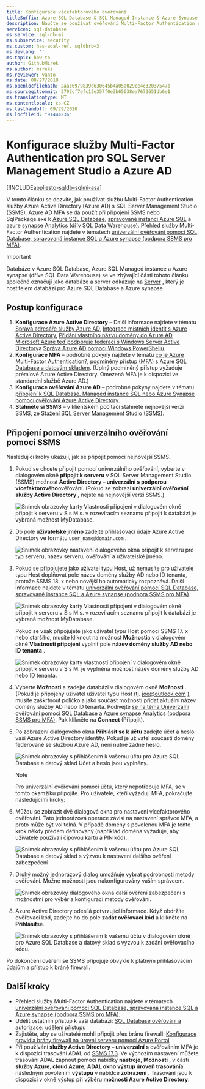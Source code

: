 ```yaml
---
title: Konfigurace vícefaktorového ověřování
titleSuffix: Azure SQL Database & SQL Managed Instance & Azure Synapse Analytics
description: Naučte se používat ověřování Multi-Factor Authentication s SSMS pro Azure SQL Database, Azure SQL Managed instance a Azure synapse Analytics.
services: sql-database
ms.service: sql-db-mi
ms.subservice: security
ms.custom: has-adal-ref, sqldbrb=3
ms.devlang: ''
ms.topic: how-to
author: GithubMirek
ms.author: mireks
ms.reviewer: vanto
ms.date: 08/27/2019
ms.openlocfilehash: 2aac6979839d630645b4a05a029ce4c32037547b
ms.sourcegitcommit: 3792cf7efc12e357f0e3b65638ea7673651db6e1
ms.translationtype: MT
ms.contentlocale: cs-CZ
ms.lasthandoff: 09/29/2020
ms.locfileid: "91444236"
---
```

# <a name="configure-multi-factor-authentication-for-sql-server-management-studio-and-azure-ad"></a>Konfigurace služby Multi-Factor Authentication pro SQL Server Management Studio a Azure AD
[!INCLUDE[appliesto-sqldb-sqlmi-asa](../includes/appliesto-sqldb-sqlmi-asa.md)]

V tomto článku se dozvíte, jak používat službu Multi-Factor Authentication služby Azure Active Directory (Azure AD) s SQL Server Management Studio (SSMS). Azure AD MFA se dá použít při připojení SSMS nebo SqlPackage.exe k [Azure SQL Database](sql-database-paas-overview.md), [spravované instanci Azure SQL](../managed-instance/sql-managed-instance-paas-overview.md) a [azure synapse Analytics (dřív SQL Data Warehouse)](../../synapse-analytics/sql-data-warehouse/sql-data-warehouse-overview-what-is.md). Přehled služby Multi-Factor Authentication najdete v tématech [univerzální ověřování pomocí SQL Database, spravovaná instance SQL a Azure synapse (podpora SSMS pro MFA)](../database/authentication-mfa-ssms-overview.md).

> [!IMPORTANT]
> Databáze v Azure SQL Database, Azure SQL Managed instance a Azure synapse (dříve SQL Data Warehouse) se ve zbývající části tohoto článku společně označují jako databáze a server odkazuje na [Server](logical-servers.md) , který je hostitelem databází pro Azure SQL Database a Azure synapse.

## <a name="configuration-steps"></a>Postup konfigurace

1. **Konfigurace Azure Active Directory** – Další informace najdete v tématu [Správa adresáře služby Azure AD](https://msdn.microsoft.com/library/azure/hh967611.aspx), [Integrace místních identit s Azure Active Directory](../../active-directory/hybrid/whatis-hybrid-identity.md), [Přidání vlastního názvu domény do Azure AD](https://azure.microsoft.com/blog/20../../windows-azure-now-supports-federation-with-windows-server-active-directory/), [Microsoft Azure teď podporuje federaci s Windows Server Active Directory](https://azure.microsoft.com/blog/20../../windows-azure-now-supports-federation-with-windows-server-active-directory/)a [Správa Azure AD pomocí Windows PowerShellu](https://msdn.microsoft.com/library/azure/jj151815.aspx).
2. **Konfigurace MFA** – podrobné pokyny najdete v tématu [co je Azure Multi-Factor Authentication?](../../active-directory/authentication/multi-factor-authentication.md), [podmíněný přístup (MFA) s Azure SQL Database a datovým skladem](conditional-access-configure.md). (Úplný podmíněný přístup vyžaduje prémiové Azure Active Directory. Omezená MFA je k dispozici ve standardní službě Azure AD.)
3. **Konfigurace ověřování Azure AD** – podrobné pokyny najdete v tématu [připojení k SQL Database, Managed instance SQL nebo Azure Synapse pomocí ověřování Azure Active Directory](authentication-aad-overview.md).
4. **Stáhněte si SSMS** – v klientském počítači stáhněte nejnovější verzi SSMS, ze [Stažení SQL Server Management Studio (SSMS)](https://msdn.microsoft.com/library/mt238290.aspx).

## <a name="connecting-by-using-universal-authentication-with-ssms"></a>Připojení pomocí univerzálního ověřování pomocí SSMS

Následující kroky ukazují, jak se připojit pomocí nejnovější SSMS.

1. Pokud se chcete připojit pomocí univerzálního ověřování, vyberte v dialogovém okně **připojit k serveru** v SQL Server Management Studio (SSMS) možnost **Active Directory – univerzální s podporou vícefaktorového**ověřování. (Pokud se zobrazí **univerzální ověřování služby Active Directory** , nejste na nejnovější verzi SSMS.)

   ![Snímek obrazovky karty Vlastnosti připojení v dialogovém okně připojit k serveru v S s M s. v rozevíracím seznamu připojit k databázi je vybraná možnost MyDatabase.](./media/authentication-mfa-ssms-configure/mfa-no-tenant-ssms.png)  
2. Do pole **uživatelské jméno** zadejte přihlašovací údaje Azure Active Directory ve formátu `user_name@domain.com` .

   ![Snímek obrazovky nastavení dialogového okna připojit k serveru pro typ serveru, název serveru, ověřování a uživatelské jméno.](./media/authentication-mfa-ssms-configure/1mfa-universal-connect-user.png)
3. Pokud se připojujete jako uživatel typu Host, už nemusíte pro uživatele typu Host doplňovat pole název domény služby AD nebo ID tenanta, protože SSMS 18. x nebo novější ho automaticky rozpoznává. Další informace najdete v tématu [univerzální ověřování pomocí SQL Database, spravované instance SQL a Azure synapse (podpora SSMS pro MFA)](../database/authentication-mfa-ssms-overview.md).

   ![Snímek obrazovky karty Vlastnosti připojení v dialogovém okně připojit k serveru v S s M s. v rozevíracím seznamu připojit k databázi je vybraná možnost MyDatabase.](./media/authentication-mfa-ssms-configure/mfa-no-tenant-ssms.png)

   Pokud se však připojujete jako uživatel typu Host pomocí SSMS 17. x nebo staršího, musíte kliknout na možnost **Možnosti**a v dialogovém okně **Vlastnosti připojení** vyplnit pole **název domény služby AD nebo ID tenanta** .

   ![Snímek obrazovky karty vlastností připojení v dialogovém okně připojit k serveru v S s M. je vyplněna možnost název domény služby AD nebo ID tenanta.](./media/authentication-mfa-ssms-configure/mfa-tenant-ssms.png)

4. Vyberte **Možnosti** a zadejte databázi v dialogovém okně **Možnosti** . (Pokud je připojený uživatel uživatel typu Host (tj. joe@outlook.com ), musíte zaškrtnout políčko a jako součást možností přidat aktuální název domény služby AD nebo ID tenanta. Podívejte [se na téma Univerzální ověřování pomocí SQL Database a Azure synapse Analytics (podpora SSMS pro MFA)](../database/authentication-mfa-ssms-overview.md). Pak klikněte na **Connect** (Připojit).  
5. Po zobrazení dialogového okna **Přihlásit se k účtu** zadejte účet a heslo vaší Azure Active Directory identity. Pokud je uživatel součástí domény federované se službou Azure AD, není nutné žádné heslo.

   ![Snímek obrazovky s přihlášením k vašemu účtu pro Azure SQL Database a datový sklad Účet a heslo jsou vyplněny.](./media/authentication-mfa-ssms-configure/2mfa-sign-in.png)  

   > [!NOTE]
   > Pro univerzální ověřování pomocí účtu, který nepotřebuje MFA, se v tomto okamžiku připojíte. Pro uživatele, kteří vyžadují MFA, pokračujte následujícími kroky:
   >  

6. Můžou se zobrazit dvě dialogová okna pro nastavení vícefaktorového ověřování. Tato jednorázová operace závisí na nastavení správce MFA, a proto může být volitelná. V případě domény s povolenou MFA je tento krok někdy předem definovaný (například doména vyžaduje, aby uživatelé používali čipovou kartu a PIN kód).

   ![Snímek obrazovky s přihlášením k vašemu účtu pro Azure SQL Database a datový sklad s výzvou k nastavení dalšího ověření zabezpečení](./media/authentication-mfa-ssms-configure/3mfa-setup.png)
  
7. Druhý možný jednorázový dialog umožňuje vybrat podrobnosti metody ověřování. Možné možnosti jsou nakonfigurovány vaším správcem.

   ![Snímek obrazovky dialogového okna další ověření zabezpečení s možnostmi pro výběr a konfiguraci metody ověřování.](./media/authentication-mfa-ssms-configure/4mfa-verify-1.png)  
8. Azure Active Directory odesílá potvrzující informace. Když obdržíte ověřovací kód, zadejte ho do pole **zadat ověřovací kód** a klikněte na **Přihlásit**se.

   ![Snímek obrazovky s přihlášením k vašemu účtu v dialogovém okně pro Azure SQL Database a datový sklad s výzvou k zadání ověřovacího kódu.](./media/authentication-mfa-ssms-configure/5mfa-verify-2.png)  

Po dokončení ověření se SSMS připojuje obvykle k platným přihlašovacím údajům a přístup k bráně firewall.

## <a name="next-steps"></a>Další kroky

- Přehled služby Multi-Factor Authentication najdete v tématech [univerzální ověřování pomocí SQL Database, spravovaná instance SQL a Azure synapse (podpora SSMS pro MFA)](../database/authentication-mfa-ssms-overview.md).  
- Udělit ostatním přístup k vaší databázi: [SQL Database ověřování a autorizace: udělení přístupu](logins-create-manage.md)  
- Zajistěte, aby se uživatelé mohli připojit přes bránu firewall: [Konfigurace pravidla brány firewall na úrovni serveru pomocí Azure Portal](https://docs.microsoft.com/azure/azure-sql/database/firewall-configure)  
- Při používání **služby Active Directory – univerzální s** ověřováním MFA je k dispozici trasování ADAL od [SSMS 17,3](https://docs.microsoft.com/sql/ssms/download-sql-server-management-studio-ssms). Ve výchozím nastavení můžete trasování ADAL zapnout pomocí nabídky **nástroje**, **Možnosti** , v části **služby Azure**, **cloud Azure**, **ADAL okno výstup úroveň trasování**a následným povolením **výstupu**  v nabídce **zobrazení** . Trasování jsou k dispozici v okně výstup při výběru **možnosti Azure Active Directory**.
